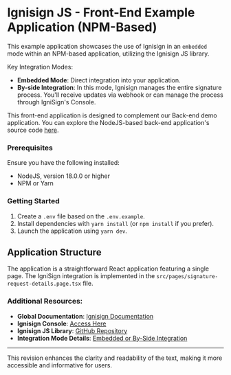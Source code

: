 # Ignisign JS - Front-End Example Application (NPM-Based)

This example application showcases the use of Ignisign in an `embedded` mode within an NPM-based application, utilizing the Ignisign JS library.

Key Integration Modes:
- **Embedded Mode**: Direct integration into your application.
- **By-side Integration**: In this mode, Ignisign manages the entire signature process. You'll receive updates via webhook or can manage the process through IgniSign's Console.

This front-end application is designed to complement our Back-end demo application. You can explore the NodeJS-based back-end application's source code [here](https://github.com/ignisign/ignisign-examples/tree/main/ignisign-node-example).

### Prerequisites

Ensure you have the following installed:
- NodeJS, version 18.0.0 or higher
- NPM or Yarn

### Getting Started

1. Create a `.env` file based on the `.env.example`.
2. Install dependencies with `yarn install` (or `npm install` if you prefer).
3. Launch the application using `yarn dev`.

## Application Structure

The application is a straightforward React application featuring a single page. The IgniSign integration is implemented in the `src/pages/signature-request-details.page.tsx` file.

### Additional Resources:

- **Global Documentation**: [Ignisign Documentation](https://docs.ignisign.io)
- **Ignisign Console**: [Access Here](https://console.ignisign.io)
- **Ignisign JS Library**: [GitHub Repository](https://github.com/ignisign/ignisign-js)
- **Integration Mode Details**: [Embedded or By-Side Integration](https://doc.ignisign.io/#tag/Embeded-or-By-Side-Integration)

---

This revision enhances the clarity and readability of the text, making it more accessible and informative for users.
